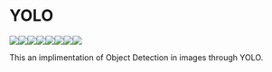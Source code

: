 # YOLO

[![](https://sourcerer.io/fame/Borahb/Borahb/YOLO/images/0)](https://sourcerer.io/fame/Borahb/Borahb/YOLO/links/0)[![](https://sourcerer.io/fame/Borahb/Borahb/YOLO/images/1)](https://sourcerer.io/fame/Borahb/Borahb/YOLO/links/1)[![](https://sourcerer.io/fame/Borahb/Borahb/YOLO/images/2)](https://sourcerer.io/fame/Borahb/Borahb/YOLO/links/2)[![](https://sourcerer.io/fame/Borahb/Borahb/YOLO/images/3)](https://sourcerer.io/fame/Borahb/Borahb/YOLO/links/3)[![](https://sourcerer.io/fame/Borahb/Borahb/YOLO/images/4)](https://sourcerer.io/fame/Borahb/Borahb/YOLO/links/4)[![](https://sourcerer.io/fame/Borahb/Borahb/YOLO/images/5)](https://sourcerer.io/fame/Borahb/Borahb/YOLO/links/5)[![](https://sourcerer.io/fame/Borahb/Borahb/YOLO/images/6)](https://sourcerer.io/fame/Borahb/Borahb/YOLO/links/6)[![](https://sourcerer.io/fame/Borahb/Borahb/YOLO/images/7)](https://sourcerer.io/fame/Borahb/Borahb/YOLO/links/7)

This an implimentation of Object Detection in images through YOLO.
